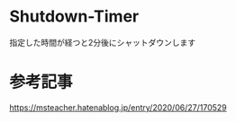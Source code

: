 # Shutdown-Timer
指定した時間が経つと2分後にシャットダウンします

# 参考記事
https://msteacher.hatenablog.jp/entry/2020/06/27/170529
